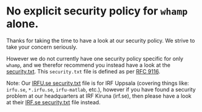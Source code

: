 # No explicit security policy for `whamp` alone.

Thanks for taking the time to have a look at our security policy. We strive to take your concern seriously.

However we do not currently have one security policy specific for only `whamp`, and we therefor recommend you instead have a look at the [security.txt](https://www.irfu.se/.well-known/security.txt). This `security.txt` file is defined as per [RFC 9116](https://www.rfc-editor.org/rfc/rfc9116.html).

Note: Our [IRFU.se security.txt](https://www.irfu.se/.well-known/security.txt) file is for IRF Uppsala (covering things like: `irfu.se`, `*.irfu.se`, `irfu-matlab`, etc.), however if you have found a security problem at our headquarters at IRF Kiruna (irf.se), then please have a look at their [IRF.se security.txt](https://www.irf.se/.well-known/security.txt) file instead.
